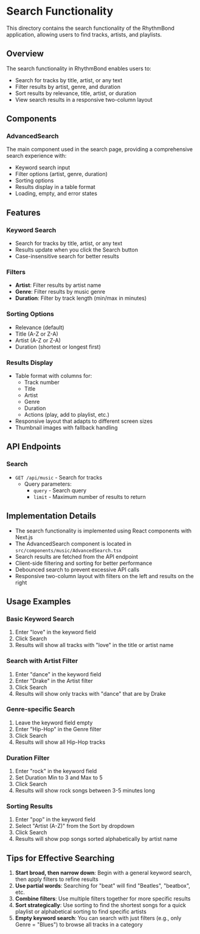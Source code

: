 # Search Functionality

This directory contains the search functionality of the RhythmBond application, allowing users to find tracks, artists, and playlists.

## Overview

The search functionality in RhythmBond enables users to:
- Search for tracks by title, artist, or any text
- Filter results by artist, genre, and duration
- Sort results by relevance, title, artist, or duration
- View search results in a responsive two-column layout

## Components

### AdvancedSearch

The main component used in the search page, providing a comprehensive search experience with:
- Keyword search input
- Filter options (artist, genre, duration)
- Sorting options
- Results display in a table format
- Loading, empty, and error states

## Features

### Keyword Search
- Search for tracks by title, artist, or any text
- Results update when you click the Search button
- Case-insensitive search for better results

### Filters
- **Artist**: Filter results by artist name
- **Genre**: Filter results by music genre
- **Duration**: Filter by track length (min/max in minutes)

### Sorting Options
- Relevance (default)
- Title (A-Z or Z-A)
- Artist (A-Z or Z-A)
- Duration (shortest or longest first)

### Results Display
- Table format with columns for:
  - Track number
  - Title
  - Artist
  - Genre
  - Duration
  - Actions (play, add to playlist, etc.)
- Responsive layout that adapts to different screen sizes
- Thumbnail images with fallback handling

## API Endpoints

### Search

- `GET /api/music` - Search for tracks
  - Query parameters:
    - `query` - Search query
    - `limit` - Maximum number of results to return

## Implementation Details

- The search functionality is implemented using React components with Next.js
- The AdvancedSearch component is located in `src/components/music/AdvancedSearch.tsx`
- Search results are fetched from the API endpoint
- Client-side filtering and sorting for better performance
- Debounced search to prevent excessive API calls
- Responsive two-column layout with filters on the left and results on the right

## Usage Examples

### Basic Keyword Search
1. Enter "love" in the keyword field
2. Click Search
3. Results will show all tracks with "love" in the title or artist name

### Search with Artist Filter
1. Enter "dance" in the keyword field
2. Enter "Drake" in the Artist filter
3. Click Search
4. Results will show only tracks with "dance" that are by Drake

### Genre-specific Search
1. Leave the keyword field empty
2. Enter "Hip-Hop" in the Genre filter
3. Click Search
4. Results will show all Hip-Hop tracks

### Duration Filter
1. Enter "rock" in the keyword field
2. Set Duration Min to 3 and Max to 5
3. Click Search
4. Results will show rock songs between 3-5 minutes long

### Sorting Results
1. Enter "pop" in the keyword field
2. Select "Artist (A-Z)" from the Sort by dropdown
3. Click Search
4. Results will show pop songs sorted alphabetically by artist name

## Tips for Effective Searching

1. **Start broad, then narrow down**: Begin with a general keyword search, then apply filters to refine results
2. **Use partial words**: Searching for "beat" will find "Beatles", "beatbox", etc.
3. **Combine filters**: Use multiple filters together for more specific results
4. **Sort strategically**: Use sorting to find the shortest songs for a quick playlist or alphabetical sorting to find specific artists
5. **Empty keyword search**: You can search with just filters (e.g., only Genre = "Blues") to browse all tracks in a category
